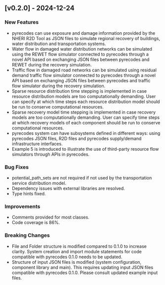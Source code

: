 ## [v0.2.0] - 2024-12-24

### New Features
- pyrecodes can use exposure and damage information provided by the NHERI R2D Tool as JSON files to simulate regional recovery of buildings, water distribution and transportation systems.
- Water flow in damaged water distribution networks can be simulated using the REWET flow simulator connected to pyrecodes through a novel API based on exchanging JSON files between pyrecodes and REWET during the recovery simulation.
- Traffic flow in damaged road networks can be simulated using residual demand traffic flow simulator connected to pyrecodes through a novel API based on exchanging JSON files between pyrecodes and traffic flow simulator during the recovery simulation.
- Sparse resource distribution time stepping is implemented in case resource distribution models are too computationally demanding. User can specify at which time steps each resource distribution model should be run to conserve computational resources.
- Sparse recovery model time stepping is implemented in case recovery models are too computationally demanding. User can specify time steps at which recovery models of each component should be run to conserve computational resources.
- pyrecodes system can have subsystems defined in different ways: using pyrecodes JSON files, R2D files and pyrecodes supply/demand infrastructure interfaces. 
- Example 5 is introduced to illustrate the use of third-party resource flow simulators through APIs in pyrecodes.

### Bug Fixes
- potential_path_sets are not required if not used by the transportation service distribution model.
- Dependency issues with external libraries are resolved.
- Type hints fixed.

### Improvements
- Comments provided for most classes.
- Code coverage is 86%.

### Breaking Changes
- File and Folder structure is modified compared to 0.1.0 to increase clarity. System creation and import module statements for code compatible with pyrecodes 0.1.0 needs to be updated.
- Structure of input JSON files is modified (system configuration, component library and main). This requires updating input JSON files compatible with pyrecodes 0.1.0. Please consult updated example input files.